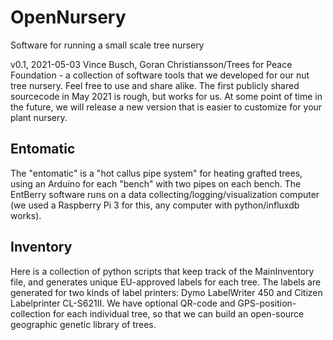 # OpenNursery
Software for running a small scale tree nursery

v0.1, 2021-05-03 Vince Busch, Goran Christiansson/Trees for Peace Foundation - a collection of software tools that we developed for our nut tree nursery.
Feel free to use and share alike. The first publicly shared sourcecode in May 2021 is rough, but works for us. At some point of time in the future, we will release a new version that is easier to customize for your plant nursery.


## Entomatic
The "entomatic" is a "hot callus pipe system" for heating grafted trees, using an Arduino for each "bench" with two pipes on each bench. The EntBerry software runs on a data collecting/logging/visualization computer (we used a Raspberry Pi 3 for this, any computer with python/influxdb works). 


## Inventory
Here is a collection of python scripts that keep track of the MainInventory file, and generates unique EU-approved labels for each tree. 
The labels are generated for two kinds of label printers: Dymo LabelWriter 450 and Citizen Labelprinter CL-S621II.
We have optional QR-code and GPS-position-collection for each individual tree, so that we can build an open-source geographic genetic library of trees.


